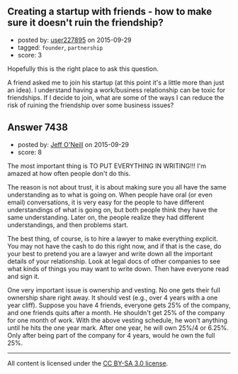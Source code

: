 ## Creating a startup with friends - how to make sure it doesn't ruin the friendship?

- posted by: [user227895](https://stackexchange.com/users/4661295/user227895) on 2015-09-29
- tagged: `founder`, `partnership`
- score: 3

<p>Hopefully this is the right place to ask this question.</p>

<p>A friend asked me to join his startup (at this point it's a little more than just an idea). I understand having a work/business relationship can be toxic for friendships. If I decide to join, what are some of the ways I can reduce the risk of ruining the friendship over some business issues?</p>



## Answer 7438

- posted by: [Jeff O'Neill](https://stackexchange.com/users/46273/jeff-o-neill) on 2015-09-29
- score: 8

<p>The most important thing is TO PUT EVERYTHING IN WRITING!!!  I'm amazed at how often people don't do this.</p>

<p>The reason is not about trust, it is about making sure you all have the same understanding as to what is going on.  When people have oral (or even email) conversations, it is very easy for the people to have different understandings of what is going on, but both people think they have the same understanding.  Later on, the people realize they had different understandings, and then problems start.</p>

<p>The best thing, of course, is to hire a lawyer to make everything explicit.  You may not have the cash to do this right now, and if that is the case, do your best to pretend you are a lawyer and write down all the important details of your relationship.  Look at legal docs of other companies to see what kinds of things you may want to write down.  Then have everyone read and sign it.</p>

<p>One very important issue is ownership and vesting.  No one gets their full ownership share right away.  It should vest (e.g., over 4 years with a one year cliff).  Suppose you have 4 friends, everyone gets 25% of the company, and one friends quits after a month.  He shouldn't get 25% of the company for one month of work.  With the above vesting schedule, he won't anything until he hits the one year mark.  After one year, he will own 25%/4 or 6.25%.  Only after being part of the company for 4 years, would he own the full 25%.</p>




---

All content is licensed under the [CC BY-SA 3.0 license](https://creativecommons.org/licenses/by-sa/3.0/).
